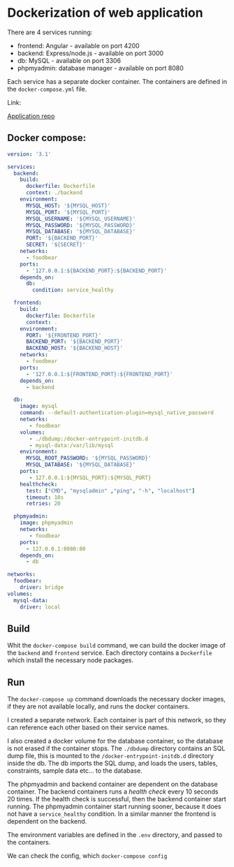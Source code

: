 # Dockerization of web application

There are 4 services running:

- frontend: Angular - available on port 4200
- backend: Express/node.js - available on port 3000
- db: MySQL - available on port 3306
- phpmyadmin: database manager - available on port 8080

Each service has a separate docker container. The containers are defined in the `docker-compose.yml` file.

Link:

[Application repo]()

## Docker compose:

```yaml
version: '3.1'

services:
  backend:
    build: 
      dockerfile: Dockerfile
      context: ./backend
    environment:
      MYSQL_HOST: '${MYSQL_HOST}'
      MYSQL_PORT: '${MYSQL_PORT}'
      MYSQL_USERNAME: '${MYSQL_USERNAME}'
      MYSQL_PASSWORD: '${MYSQL_PASSWORD}'
      MYSQL_DATABASE: '${MYSQL_DATABASE}'
      PORT: '${BACKEND_PORT}'
      SECRET: '${SECRET}'
    networks:
      - foodbear
    ports:
      - '127.0.0.1:${BACKEND_PORT}:${BACKEND_PORT}'
    depends_on:
      db:
        condition: service_healthy

  frontend:
    build: 
      dockerfile: Dockerfile
      context: .
    environment:
      PORT: '${FRONTEND_PORT}'
      BACKEND_PORT: '${BACKEND_PORT}'
      BACKEND_HOST: '${BACKEND_HOST}'
    networks:
      - foodbear
    ports:
      - '127.0.0.1:${FRONTEND_PORT}:${FRONTEND_PORT}'
    depends_on:
      - backend

  db:
    image: mysql
    command: --default-authentication-plugin=mysql_native_password
    networks: 
       - foodbear
    volumes:
       - ./dbdump:/docker-entrypoint-initdb.d
       - mysql-data:/var/lib/mysql
    environment:
      MYSQL_ROOT_PASSWORD: '${MYSQL_PASSWORD}'
      MYSQL_DATABASE: '${MYSQL_DATABASE}'
    ports:
       - 127.0.0.1:${MYSQL_PORT}:${MYSQL_PORT}
    healthcheck:
      test: ["CMD", "mysqladmin" ,"ping", "-h", "localhost"]
      timeout: 10s
      retries: 20

  phpmyadmin:
    image: phpmyadmin
    networks:
       - foodbear
    ports:
      - 127.0.0.1:8080:80
    depends_on:
      - db

networks:
  foodbear:
    driver: bridge
volumes:
  mysql-data:
    driver: local
```

## Build

Whit the `docker-compose build` command, we can build the docker image of the `backend` and `frontend` service. Each directory contains a `Dockerfile` which install the necessary node packages.

## Run

The `docker-compose up` command downloads the necessary docker images, if they are not available locally, and runs the docker containers.

I created a separate network. Each container is part of this network, so they can reference each other based on their service names. 

I also created a docker volume for the database container, so the database is not erased if the container stops. The `./dbdump` directory contains an SQL dump file, this is mounted to the `/docker-entrypoint-initdb.d` directory inside the db. The db imports the SQL dump, and loads the users, tables, constraints, sample data etc... to the database. 

The phpmyadmin and backend container are dependent on the database container. The backend containers runs a *health check* every 10 seconds 20 times. If the health check is successful, then the backend container start running. The phpmyadmin container start running sooner, because it does not have a `service_healthy` condition. In a similar manner the frontend is dependent on the backend. 

The environment variables are defined in the `.env` directory, and passed to the containers.

We can check the config, which `docker-compose config`